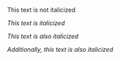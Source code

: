 This text is not italicized

*This text is italicized*

_This text is also italicized_

<i>Additionally, this text is also italicized</i>
